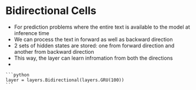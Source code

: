 # Bidirectional Cells

* For prediction problems where the entire text is available to the model at inference time
* We can process the text in forward as well as backward direction
* 2 sets of hidden states are stored: one from forward direction and another from backward direction
* This way, the layer can learn infromation from both the directions
*

    ```python
    layer = layers.Bidirectional(layers.GRU(100))
    ```

